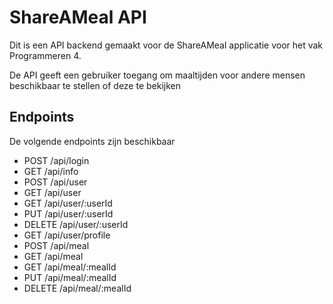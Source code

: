 
# ShareAMeal API
Dit is een API backend gemaakt voor de ShareAMeal applicatie voor het vak Programmeren 4.

De API geeft een gebruiker toegang om maaltijden voor andere mensen beschikbaar te stellen of deze te bekijken

## Endpoints
De volgende endpoints zijn beschikbaar

- POST /api/login
- GET /api/info
- POST /api/user
- GET /api/user
- GET /api/user/:userId
- PUT /api/user/:userId
- DELETE /api/user/:userId
- GET /api/user/profile
- POST /api/meal
- GET /api/meal
- GET /api/meal/:mealId
- PUT /api/meal/:mealId
- DELETE /api/meal/:mealId
